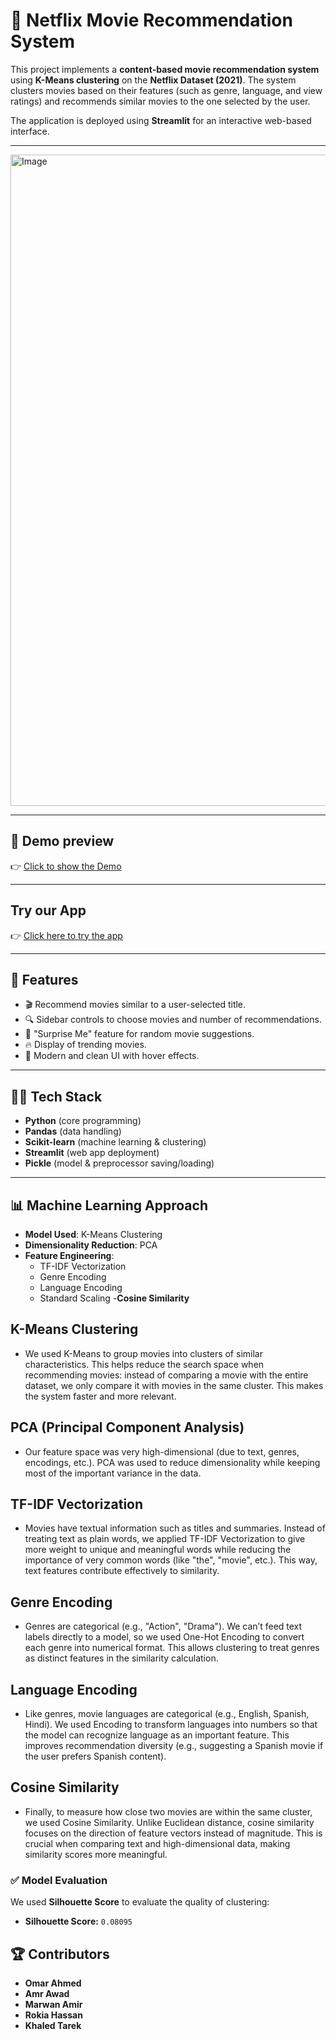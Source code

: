 # 🍿 Netflix Movie Recommendation System  

This project implements a **content-based movie recommendation system** using **K-Means clustering** on the **Netflix Dataset (2021)**. The system clusters movies based on their features (such as genre, language, and view ratings) and recommends similar movies to the one selected by the user.  

The application is deployed using **Streamlit** for an interactive web-based interface.  

---
<img width="1919" height="1042" alt="Image" src="https://github.com/user-attachments/assets/6e18290b-31e3-4690-8ebd-5daeaba5edb0" />

---
## 🚀 Demo preview
👉 [Click to show the Demo](https://drive.google.com/drive/folders/1-jwkq7fsAqdoQ3urpYqSeKDpjFV8lAl1?usp=sharing)

---
## Try our App
👉 [Click here to try the app](https://netflix-movies-recommendation-system.streamlit.app/)

---

## 🚀 Features  
- 🎬 Recommend movies similar to a user-selected title.  
- 🔍 Sidebar controls to choose movies and number of recommendations.
- 🎲 "Surprise Me" feature for random movie suggestions.
- 🔥 Display of trending movies.  
- 🎨 Modern and clean UI with hover effects.  

---

## 🧑‍💻 Tech Stack  
- **Python** (core programming)  
- **Pandas** (data handling)  
- **Scikit-learn** (machine learning & clustering)  
- **Streamlit** (web app deployment)  
- **Pickle** (model & preprocessor saving/loading)  

---

## 📊 Machine Learning Approach  
- **Model Used**: K-Means Clustering  
- **Dimensionality Reduction**: PCA  
- **Feature Engineering**:  
  - TF-IDF Vectorization
  - Genre Encoding  
  - Language Encoding  
  - Standard Scaling
  -**Cosine Similarity**  

## K-Means Clustering
- We used K-Means to group movies into clusters of similar characteristics. This helps reduce the search space when recommending movies: instead of comparing a movie with the entire dataset, we only compare it with movies in the same cluster. This makes the system faster and more relevant.

## PCA (Principal Component Analysis)
- Our feature space was very high-dimensional (due to text, genres, encodings, etc.). PCA was used to reduce dimensionality while keeping most of the important variance in the data.

## TF-IDF Vectorization
- Movies have textual information such as titles and summaries. Instead of treating text as plain words, we applied TF-IDF Vectorization to give more weight to unique and meaningful words while reducing the importance of very common words (like "the", "movie", etc.). This way, text features contribute effectively to similarity.

## Genre Encoding
- Genres are categorical (e.g., "Action", "Drama"). We can’t feed text labels directly to a model, so we used One-Hot Encoding to convert each genre into numerical format. This allows clustering to treat genres as distinct features in the similarity calculation.

## Language Encoding
- Like genres, movie languages are categorical (e.g., English, Spanish, Hindi). We used Encoding to transform languages into numbers so that the model can recognize language as an important feature. This improves recommendation diversity (e.g., suggesting a Spanish movie if the user prefers Spanish content).

## Cosine Similarity
- Finally, to measure how close two movies are within the same cluster, we used Cosine Similarity. Unlike Euclidean distance, cosine similarity focuses on the direction of feature vectors instead of magnitude. This is crucial when comparing text and high-dimensional data, making similarity scores more meaningful.


### ✅ Model Evaluation  
We used **Silhouette Score** to evaluate the quality of clustering:  

- **Silhouette Score:** `0.08095`

## 🏆 Contributors  
- **Omar Ahmed**
- **Amr Awad**   
- **Marwan Amir**   
- **Rokia Hassan**   
- **Khaled Tarek**   
